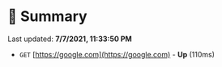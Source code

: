 # 📖 Summary
Last updated: **7/7/2021, 11:33:50 PM**

- `GET` [https://google.com](https://google.com) - **Up** (110ms)

